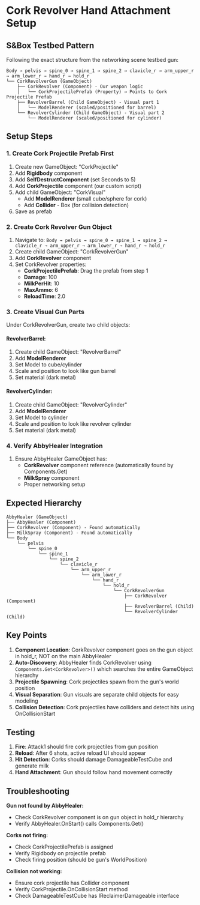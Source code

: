 # Cork Revolver Hand Attachment Setup

## S&Box Testbed Pattern
Following the exact structure from the networking scene testbed gun:

```
Body → pelvis → spine_0 → spine_1 → spine_2 → clavicle_r → arm_upper_r → arm_lower_r → hand_r → hold_r
└── CorkRevolverGun (GameObject)
    ├── CorkRevolver (Component) - Our weapon logic
    │   └── CorkProjectilePrefab (Property) → Points to Cork Projectile Prefab
    ├── RevolverBarrel (Child GameObject) - Visual part 1
    │   └── ModelRenderer (scaled/positioned for barrel)
    └── RevolverCylinder (Child GameObject) - Visual part 2
        └── ModelRenderer (scaled/positioned for cylinder)
```

## Setup Steps

### 1. Create Cork Projectile Prefab First
1. Create new GameObject: "CorkProjectile"
2. Add **Rigidbody** component
3. Add **SelfDestructComponent** (set Seconds to 5)
4. Add **CorkProjectile** component (our custom script)
5. Add child GameObject: "CorkVisual"
   - Add **ModelRenderer** (small cube/sphere for cork)
   - Add **Collider** - Box (for collision detection)
6. Save as prefab

### 2. Create Cork Revolver Gun Object
1. Navigate to: `Body → pelvis → spine_0 → spine_1 → spine_2 → clavicle_r → arm_upper_r → arm_lower_r → hand_r → hold_r`
2. Create child GameObject: "CorkRevolverGun"
3. Add **CorkRevolver** component
4. Set CorkRevolver properties:
   - **CorkProjectilePrefab**: Drag the prefab from step 1
   - **Damage**: 100
   - **MilkPerHit**: 10
   - **MaxAmmo**: 6
   - **ReloadTime**: 2.0

### 3. Create Visual Gun Parts
Under CorkRevolverGun, create two child objects:

#### RevolverBarrel:
1. Create child GameObject: "RevolverBarrel"
2. Add **ModelRenderer**
3. Set Model to cube/cylinder
4. Scale and position to look like gun barrel
5. Set material (dark metal)

#### RevolverCylinder:
1. Create child GameObject: "RevolverCylinder"  
2. Add **ModelRenderer**
3. Set Model to cylinder
4. Scale and position to look like revolver cylinder
5. Set material (dark metal)

### 4. Verify AbbyHealer Integration
1. Ensure AbbyHealer GameObject has:
   - **CorkRevolver** component reference (automatically found by Components.Get)
   - **MilkSpray** component
   - Proper networking setup

## Expected Hierarchy
```
AbbyHealer (GameObject)
├── AbbyHealer (Component)
├── CorkRevolver (Component) - Found automatically 
├── MilkSpray (Component) - Found automatically
└── Body
    └── pelvis
        └── spine_0
            └── spine_1
                └── spine_2
                    └── clavicle_r
                        └── arm_upper_r
                            └── arm_lower_r
                                └── hand_r
                                    └── hold_r
                                        └── CorkRevolverGun
                                            ├── CorkRevolver (Component)
                                            ├── RevolverBarrel (Child)
                                            └── RevolverCylinder (Child)
```

## Key Points

1. **Component Location**: CorkRevolver component goes on the gun object in hold_r, NOT on the main AbbyHealer
2. **Auto-Discovery**: AbbyHealer finds CorkRevolver using `Components.Get<CorkRevolver>()` which searches the entire GameObject hierarchy
3. **Projectile Spawning**: Cork projectiles spawn from the gun's world position
4. **Visual Separation**: Gun visuals are separate child objects for easy modeling
5. **Collision Detection**: Cork projectiles have colliders and detect hits using OnCollisionStart

## Testing
1. **Fire**: Attack1 should fire cork projectiles from gun position
2. **Reload**: After 6 shots, active reload UI should appear
3. **Hit Detection**: Corks should damage DamageableTestCube and generate milk
4. **Hand Attachment**: Gun should follow hand movement correctly

## Troubleshooting

**Gun not found by AbbyHealer:**
- Check CorkRevolver component is on gun object in hold_r hierarchy
- Verify AbbyHealer.OnStart() calls Components.Get<CorkRevolver>()

**Corks not firing:**
- Check CorkProjectilePrefab is assigned
- Verify Rigidbody on projectile prefab
- Check firing position (should be gun's WorldPosition)

**Collision not working:**
- Ensure cork projectile has Collider component
- Verify CorkProjectile.OnCollisionStart method
- Check DamageableTestCube has IReclaimerDamageable interface